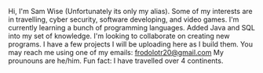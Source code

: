 Hi, I'm Sam Wise (Unfortunately its only my alias). 
Some of my interests are in travelling, cyber security, software developing, and video games. 
I'm currently learning a bunch of programming languages. Added Java and SQL into my set of knowledge.
I'm looking to collaborate on creating new programs. I have a few projects I will be uploading here as I build them.
You may reach me using one of my emails: frodolotr20@gmail.com
My prounouns are he/him.
Fun fact: I have travelled over 4 continents.
